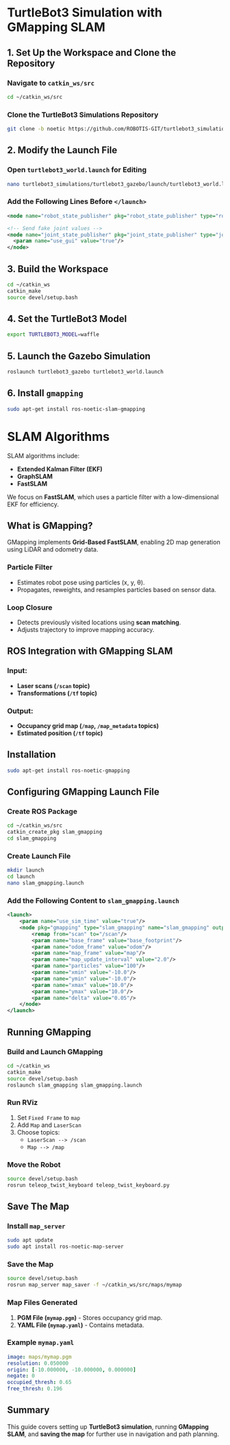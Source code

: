 # TurtleBot3 Simulation with GMapping SLAM

## 1. Set Up the Workspace and Clone the Repository

### Navigate to `catkin_ws/src`
```bash
cd ~/catkin_ws/src
```
### Clone the TurtleBot3 Simulations Repository
```bash
git clone -b noetic https://github.com/ROBOTIS-GIT/turtlebot3_simulations.git
```

## 2. Modify the Launch File

### Open `turtlebot3_world.launch` for Editing
```bash
nano turtlebot3_simulations/turtlebot3_gazebo/launch/turtlebot3_world.launch
```

### Add the Following Lines Before `</launch>`
```xml
<node name="robot_state_publisher" pkg="robot_state_publisher" type="robot_state_publisher" respawn="false" output="screen"/>

<!-- Send fake joint values -->
<node name="joint_state_publisher" pkg="joint_state_publisher" type="joint_state_publisher">
  <param name="use_gui" value="true"/>
</node>
```

## 3. Build the Workspace
```bash
cd ~/catkin_ws
catkin_make
source devel/setup.bash
```

## 4. Set the TurtleBot3 Model
```bash
export TURTLEBOT3_MODEL=waffle
```

## 5. Launch the Gazebo Simulation
```bash
roslaunch turtlebot3_gazebo turtlebot3_world.launch
```

## 6. Install `gmapping`
```bash
sudo apt-get install ros-noetic-slam-gmapping
```

# SLAM Algorithms
SLAM algorithms include:
- **Extended Kalman Filter (EKF)**
- **GraphSLAM**
- **FastSLAM**

We focus on **FastSLAM**, which uses a particle filter with a low-dimensional EKF for efficiency.

## What is GMapping?
GMapping implements **Grid-Based FastSLAM**, enabling 2D map generation using LiDAR and odometry data.

### **Particle Filter**
- Estimates robot pose using particles (x, y, θ).
- Propagates, reweights, and resamples particles based on sensor data.

### **Loop Closure**
- Detects previously visited locations using **scan matching**.
- Adjusts trajectory to improve mapping accuracy.

## ROS Integration with GMapping SLAM
### Input:
- **Laser scans (`/scan` topic)**
- **Transformations (`/tf` topic)**

### Output:
- **Occupancy grid map (`/map`, `/map_metadata` topics)**
- **Estimated position (`/tf` topic)**

## Installation
```bash
sudo apt-get install ros-noetic-gmapping
```

## Configuring GMapping Launch File

### Create ROS Package
```bash
cd ~/catkin_ws/src
catkin_create_pkg slam_gmapping
cd slam_gmapping
```

### Create Launch File
```bash
mkdir launch
cd launch
nano slam_gmapping.launch
```

### Add the Following Content to `slam_gmapping.launch`
```xml
<launch>
    <param name="use_sim_time" value="true"/>
    <node pkg="gmapping" type="slam_gmapping" name="slam_gmapping" output="screen">
        <remap from="scan" to="/scan"/>
        <param name="base_frame" value="base_footprint"/>
        <param name="odom_frame" value="odom"/>
        <param name="map_frame" value="map"/>
        <param name="map_update_interval" value="2.0"/>
        <param name="particles" value="100"/>
        <param name="xmin" value="-10.0"/>
        <param name="ymin" value="-10.0"/>
        <param name="xmax" value="10.0"/>
        <param name="ymax" value="10.0"/>
        <param name="delta" value="0.05"/>
    </node>
</launch>
```

## Running GMapping

### Build and Launch GMapping
```bash
cd ~/catkin_ws
catkin_make
source devel/setup.bash
roslaunch slam_gmapping slam_gmapping.launch
```

### Run RViz
1. Set `Fixed Frame` to `map`
2. Add `Map` and `LaserScan`
3. Choose topics:
   - `LaserScan --> /scan`
   - `Map --> /map`

### Move the Robot
```bash
source devel/setup.bash
rosrun teleop_twist_keyboard teleop_twist_keyboard.py
```

## Save The Map

### Install `map_server`
```bash
sudo apt update
sudo apt install ros-noetic-map-server
```

### Save the Map
```bash
source devel/setup.bash
rosrun map_server map_saver -f ~/catkin_ws/src/maps/mymap
```

### Map Files Generated
1. **PGM File (`mymap.pgm`)** - Stores occupancy grid map.
2. **YAML File (`mymap.yaml`)** - Contains metadata.

### Example `mymap.yaml`
```yaml
image: maps/mymap.pgm
resolution: 0.050000
origin: [-10.000000, -10.000000, 0.000000]
negate: 0
occupied_thresh: 0.65
free_thresh: 0.196
```

## Summary
This guide covers setting up **TurtleBot3 simulation**, running **GMapping SLAM**, and **saving the map** for further use in navigation and path planning.

